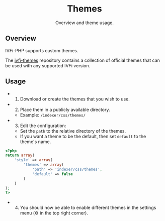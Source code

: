 <h1 align="center">Themes</h1>

<p align="center">Overview and theme usage.</p>


## Overview
IVFi-PHP supports custom themes.

The [ivfi-themes](https://github.com/sixem/ivfi-themes) repository contains a collection of official themes that can be used with any supported IVFi version.

## Usage
* 1) Download or create the themes that you wish to use.
* 2) Place them in a publicly available directory.
	* Example: `/indexer/css/themes/`
* 3) Edit the configuration:
	* Set the `path` to the relative directory of the themes.
	* If you want a theme to be the default, then set `default` to the theme's name.
```php
<?php
return array(
	'style' => array(
		'themes' => array(
			'path' => 'indexer/css/themes',
			'default' => false
		)
	)
);
?>
```
* 4) You should now be able to enable different themes in the settings menu (⚙️ in the top right corner).